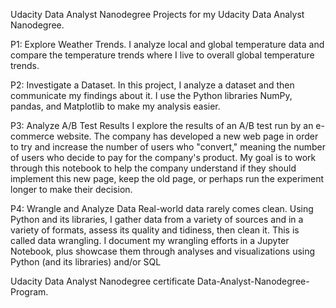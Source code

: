 Udacity Data Analyst Nanodegree
Projects for my Udacity Data Analyst Nanodegree.

P1: Explore Weather Trends.
I analyze local and global temperature data and compare the temperature trends where I live to overall global temperature trends.

P2: Investigate a Dataset.
In this project, I analyze a dataset and then communicate my findings about it. I use the Python libraries NumPy, pandas, and Matplotlib to make my analysis easier.

P3: Analyze A/B Test Results
I explore the results of an A/B test run by an e-commerce website. The company has developed a new web page in order to try and increase the number of users who "convert," meaning the number of users who decide to pay for the company's product. My goal is to work through this notebook to help the company understand if they should implement this new page, keep the old page, or perhaps run the experiment longer to make their decision.

P4: Wrangle and Analyze Data
Real-world data rarely comes clean. Using Python and its libraries, I gather data from a variety of sources and in a variety of formats, assess its quality and tidiness, then clean it. This is called data wrangling. I document my wrangling efforts in a Jupyter Notebook, plus showcase them through analyses and visualizations using Python (and its libraries) and/or SQL

Udacity Data Analyst Nanodegree certificate Data-Analyst-Nanodegree-Program.


